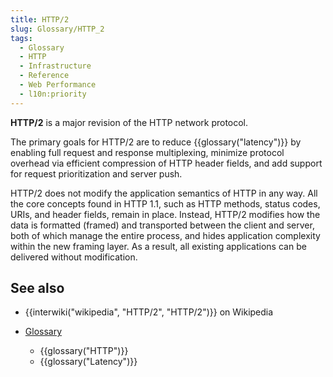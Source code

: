 ```yaml
---
title: HTTP/2
slug: Glossary/HTTP_2
tags:
  - Glossary
  - HTTP
  - Infrastructure
  - Reference
  - Web Performance
  - l10n:priority
---
```

**HTTP/2** is a major revision of the HTTP network protocol.

The primary goals for HTTP/2 are to reduce {{glossary("latency")}} by enabling full request and response multiplexing, minimize protocol overhead via efficient compression of HTTP header fields, and add support for request prioritization and server push.

HTTP/2 does not modify the application semantics of HTTP in any way. All the core concepts found in HTTP 1.1, such as HTTP methods, status codes, URIs, and header fields, remain in place. Instead, HTTP/2 modifies how the data is formatted (framed) and transported between the client and server, both of which manage the entire process, and hides application complexity within the new framing layer. As a result, all existing applications can be delivered without modification.

## See also

- {{interwiki("wikipedia", "HTTP/2", "HTTP/2")}} on Wikipedia
- [Glossary](/en-US/docs/Glossary)

  - {{glossary("HTTP")}}
  - {{glossary("Latency")}}
